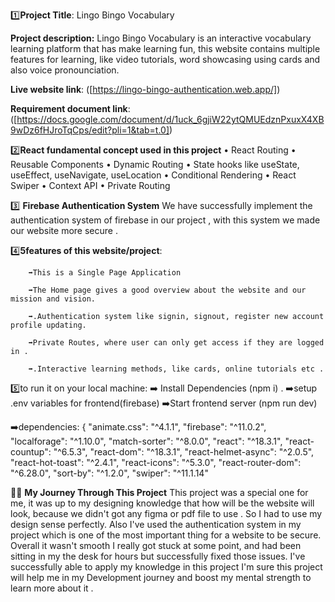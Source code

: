 1️⃣**Project Title**: Lingo Bingo Vocabulary

**Project description:**
Lingo Bingo Vocabulary is an interactive vocabulary learning platform that has make learning fun, this website contains multiple features 
for learning, like video tutorials, word showcasing using cards and also voice pronounciation.

**Live website link**: ([https://lingo-bingo-authentication.web.app/])

**Requirement document link**: ([https://docs.google.com/document/d/1uck_6gjiW22ytQMUEdznPxuxX4XB9wDz6fHJroTqCps/edit?pli=1&tab=t.0])

2️⃣**React fundamental concept used in this project**
    • React Routing
    • Reusable Components
    • Dynamic Routing
    • State hooks like useState, useEffect, useNavigate, useLocation
    • Conditional Rendering
    • React Swiper
    • Context API
    • Private Routing

3️⃣ **Firebase Authentication System**
    We have successfully implement the authentication system of firebase in our project , with this system we made our website more secure .


4️⃣**5features of this website/project**: 

        ➡️This is a Single Page Application

        ➡️The Home page gives a good overview about the website and our mission and vision.

        ➡️.Authentication system like signin, signout, register new account profile updating. 

        ➡️Private Routes, where user can only get access if they are logged in .

        ➡️.Interactive learning methods, like cards, online tutorials etc .

5️⃣to run it on your local machine: 
    ➡️ Install Dependencies (npm i) .
    ➡️setup .env variables for frontend(firebase)
    ➡️Start frontend server (npm run dev)

  ➡️dependencies: {
    "animate.css": "^4.1.1",
    "firebase": "^11.0.2",
    "localforage": "^1.10.0",
    "match-sorter": "^8.0.0",
    "react": "^18.3.1",
    "react-countup": "^6.5.3",
    "react-dom": "^18.3.1",
    "react-helmet-async": "^2.0.5",
    "react-hot-toast": "^2.4.1",
    "react-icons": "^5.3.0",
    "react-router-dom": "^6.28.0",
    "sort-by": "^1.2.0",
    "swiper": "^11.1.14"

🥇🥇 **My Journey Through This Project**
        This project was a special one for me, it was up to my designing knowledge that how will be the website will look, because we didn't got any figma or pdf file to use . So I had to use my design sense perfectly.
        Also I've used the authentication system in my project which is one of the most important thing for a website to be secure. Overall it wasn't smooth I really got stuck at some point, and had been sitting in my the desk for hours but successfully fixed those issues. I've successfully able to apply my knowledge in this project I'm sure this project will help me in my Development journey and boost my mental strength to learn more about it .
